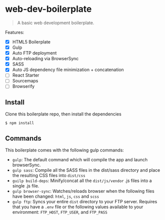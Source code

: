 # web-dev-boilerplate

> A basic web development boilerplate.

Features:

- [x] HTML5 Boilerplate
- [x] Gulp
- [x] Auto FTP deployment
- [x] Auto-reloading via BrowserSync
- [x] SASS
- [x] Auto JS dependency file minimization + concatenation
- [ ] React Starter
- [ ] Sourcemaps
- [ ] Browserify

## Install

Clone this boilerplate repo, then install the dependencies
```
$ npm install
```

## Commands

This boilerplate comes with the following gulp commands:

- `gulp`: The default command which will compile the app and launch browserSync.
- `gulp sass`: Compile all the SASS files in the dist/sass directory and place the resulting CSS files into `dist/css`
- `guilp build-deps`: Minify/concat all the `dist/js/vendor` .js files into a single .js file.
- `gulp browser-sync`: Watches/reloads browser when the following files have been changed: `html`, `js`, `css` and `scss`
- `gulp ftp`: Syncs your entire `dist` directory to your FTP server. Requires that you have a `.env` file or the following
 values available to your environment: `FTP_HOST`, `FTP_USER`, and `FTP_PASS`